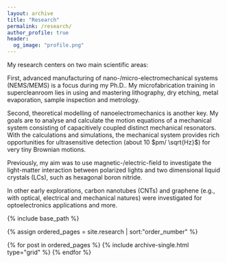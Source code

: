 ```yaml
---
layout: archive
title: "Research"
permalink: /research/
author_profile: true
header:
  og_image: "profile.png"
---
```


My research centers on two main scientific areas:

First, advanced manufacturing of nano-/micro-electromechanical systems (NEMS/MEMS) is a focus during my Ph.D..
My microfabrication training in supercleanroom lies in using and mastering lithography, dry etching, metal evaporation, sample inspection and metrology.

Second, theoretical modelling of nanoelectromechanics is another key. My goals are to analyse and calculate 
the motion equations of a mechanical system consisting of capacitively coupled distinct mechanical resonators. With the calculations and simulations, the mechanical system provides rich opportunities for ultrasensitive detection (about 10 $pm/ \sqrt{Hz}$) for very tiny Brownian motions.

Previously, my aim was to use magnetic-/electric-field to investigate the light-matter interaction between polarized lights and two dimensional liquid crystals (LCs), such as hexagonal boron nitride.

In other early explorations, carbon nanotubes (CNTs) and graphene (e.g., with optical, electrical and mechanical natures) were investigated for optoelectronics applications and more.


<nbsp>

{% include base_path %}

{% assign ordered_pages = site.research | sort:"order_number" %}

{% for post in ordered_pages %}
  {% include archive-single.html type="grid" %}
{% endfor %}
